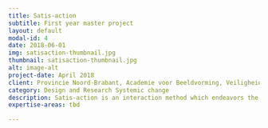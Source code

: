 ```yaml
---
title: Satis-action
subtitle: First year master project
layout: default
modal-id: 4
date: 2018-06-01
img: satisaction-thumbnail.jpg
thumbnail: satisaction-thumbnail.jpg
alt: image-alt
project-date: April 2018
client: Provincie Noord-Brabant, Academie voor Beeldvorming, Veiligheidshuis Zuid-Holland Zuid, Koninklijke Landmacht
category: Design and Research Systemic change
description: Satis-action is an interaction method which endeavors the environment and dynamics of people, communities and organisations around a specific case, preferably a human being. The satis-action method is designed on wicked problems of specific cases in complex environments. It tries to achieve a more balanced and sustainable environment. The satis-action methodology is created during the M1.1 Design study project, the accompanied tool System Constellation Play XL is designed to do empirical research on the method in practice with the use of the quantitative research methodology intuitive inquiry. For more information see the website www.satis-action.nl
expertise-areas: tbd

---
```


